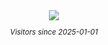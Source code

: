 <div align="center">
    <img src="https://count.getloli.com/@bidded?name=bidded&theme=original-new&darkmode=auto"/>
</div>
<sub>
    <p align="center">
        <i>
            Visitors since 2025-01-01
        </i>
    </p>
</sub>
